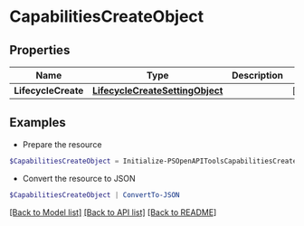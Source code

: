 # CapabilitiesCreateObject
## Properties

Name | Type | Description | Notes
------------ | ------------- | ------------- | -------------
**LifecycleCreate** | [**LifecycleCreateSettingObject**](LifecycleCreateSettingObject.md) |  | [optional] 

## Examples

- Prepare the resource
```powershell
$CapabilitiesCreateObject = Initialize-PSOpenAPIToolsCapabilitiesCreateObject  -LifecycleCreate null
```

- Convert the resource to JSON
```powershell
$CapabilitiesCreateObject | ConvertTo-JSON
```

[[Back to Model list]](../README.md#documentation-for-models) [[Back to API list]](../README.md#documentation-for-api-endpoints) [[Back to README]](../README.md)

